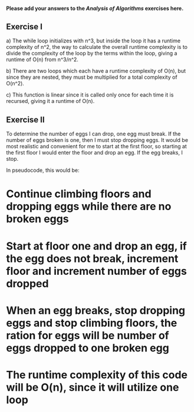 #### Please add your answers to the ***Analysis of  Algorithms*** exercises here.

## Exercise I

a) The while loop initializes with n^3, but inside the loop it has a runtime complexity of n^2, the way to calculate the overall runtime complexity is to divide the complexity of the loop by the terms within the loop, giving a runtime of O(n) from n^3/n^2.


b) There are two loops which each have a runtime complexity of O(n), but since they are nested, they must be multiplied for a total complexity of O(n^2).


c) This function is linear since it is called only once for each time it is recursed, giving it a runtime of O(n).

## Exercise II

To determine the number of eggs I can drop, one egg must break. If the number of eggs broken is one, then I must stop dropping eggs. It would be most realistic and convenient for me to start at the first floor, so starting at the first floor I would enter the floor and drop an egg. If the egg breaks, I stop.

In pseudocode, this would be:

# Continue climbing floors and dropping eggs while there are no broken eggs

# Start at floor one and drop an egg, if the egg does not break, increment floor and increment number of eggs dropped

# When an egg breaks, stop dropping eggs and stop climbing floors, the ration for eggs will be number of eggs dropped to one broken egg

# The runtime complexity of this code will be O(n), since it will utilize one loop
